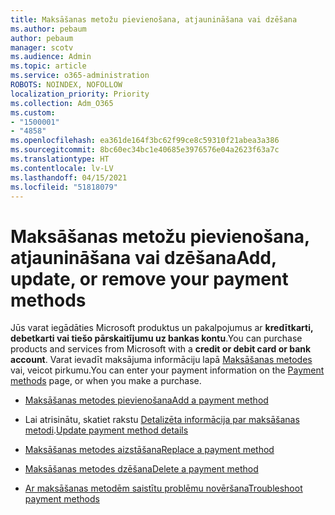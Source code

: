 ```yaml
---
title: Maksāšanas metožu pievienošana, atjaunināšana vai dzēšana
ms.author: pebaum
author: pebaum
manager: scotv
ms.audience: Admin
ms.topic: article
ms.service: o365-administration
ROBOTS: NOINDEX, NOFOLLOW
localization_priority: Priority
ms.collection: Adm_O365
ms.custom:
- "1500001"
- "4858"
ms.openlocfilehash: ea361de164f3bc62f99ce8c59310f21abea3a386
ms.sourcegitcommit: 8bc60ec34bc1e40685e3976576e04a2623f63a7c
ms.translationtype: HT
ms.contentlocale: lv-LV
ms.lasthandoff: 04/15/2021
ms.locfileid: "51818079"
---
```

# <a name="add-update-or-remove-your-payment-methods"></a><span data-ttu-id="d8a94-102">Maksāšanas metožu pievienošana, atjaunināšana vai dzēšana</span><span class="sxs-lookup"><span data-stu-id="d8a94-102">Add, update, or remove your payment methods</span></span>

<span data-ttu-id="d8a94-103">Jūs varat iegādāties Microsoft produktus un pakalpojumus ar **kredītkarti, debetkarti vai tiešo pārskaitījumu uz bankas kontu**.</span><span class="sxs-lookup"><span data-stu-id="d8a94-103">You can purchase products and services from Microsoft with a **credit or debit card or bank account**.</span></span> <span data-ttu-id="d8a94-104">Varat ievadīt maksājuma informāciju lapā [Maksāšanas metodes](https://go.microsoft.com/fwlink/p/?linkid=2018806) vai, veicot pirkumu.</span><span class="sxs-lookup"><span data-stu-id="d8a94-104">You can enter your payment information on the [Payment methods](https://go.microsoft.com/fwlink/p/?linkid=2018806) page, or when you make a purchase.</span></span>

- [<span data-ttu-id="d8a94-105">Maksāšanas metodes pievienošana</span><span class="sxs-lookup"><span data-stu-id="d8a94-105">Add a payment method</span></span>](https://docs.microsoft.com/microsoft-365/commerce/billing-and-payments/manage-payment-methods#add-a-payment-method)

- <span data-ttu-id="d8a94-106">Lai atrisinātu, skatiet rakstu [Detalizēta informācija par maksāšanas metodi](https://docs.microsoft.com/microsoft-365/commerce/billing-and-payments/manage-payment-methods#update-payment-method-details).</span><span class="sxs-lookup"><span data-stu-id="d8a94-106">[Update payment method details](https://docs.microsoft.com/microsoft-365/commerce/billing-and-payments/manage-payment-methods#update-payment-method-details)</span></span>

- [<span data-ttu-id="d8a94-107">Maksāšanas metodes aizstāšana</span><span class="sxs-lookup"><span data-stu-id="d8a94-107">Replace a payment method</span></span>](https://docs.microsoft.com/microsoft-365/commerce/billing-and-payments/manage-payment-methods#replace-a-payment-method)

- [<span data-ttu-id="d8a94-108">Maksāšanas metodes dzēšana</span><span class="sxs-lookup"><span data-stu-id="d8a94-108">Delete a payment method</span></span>](https://docs.microsoft.com/microsoft-365/commerce/billing-and-payments/manage-payment-methods#delete-a-payment-method)

- [<span data-ttu-id="d8a94-109">Ar maksāšanas metodēm saistītu problēmu novēršana</span><span class="sxs-lookup"><span data-stu-id="d8a94-109">Troubleshoot payment methods</span></span>](https://docs.microsoft.com/microsoft-365/commerce/billing-and-payments/manage-payment-methods#troubleshoot-payment-methods)
